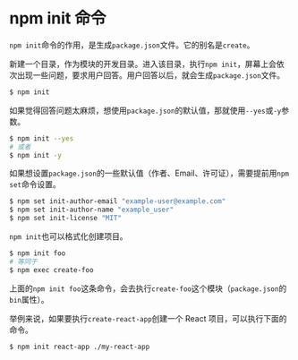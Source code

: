# npm init 命令

`npm init`命令的作用，是生成`package.json`文件。它的别名是`create`。

新建一个目录，作为模块的开发目录。进入该目录，执行`npm init`，屏幕上会依次出现一些问题，要求用户回答。用户回答以后，就会生成`package.json`文件。

```bash
$ npm init
```

如果觉得回答问题太麻烦，想使用`package.json`的默认值，那就使用`--yes`或`-y`参数。

```bash
$ npm init --yes
# 或者
$ npm init -y
```

如果想设置`package.json`的一些默认值（作者、Email、许可证），需要提前用`npm set`命令设置。

```bash
$ npm set init-author-email "example-user@example.com"
$ npm set init-author-name "example_user"
$ npm set init-license "MIT"
```

`npm init`也可以格式化创建项目。

```bash
$ npm init foo
# 等同于
$ npm exec create-foo
```

上面的`npm init foo`这条命令，会去执行`create-foo`这个模块（`package.json`的`bin`属性）。

举例来说，如果要执行`create-react-app`创建一个 React 项目，可以执行下面的命令。

```bash
$ npm init react-app ./my-react-app
```

